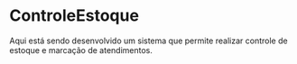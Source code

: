 # ControleEstoque
Aqui está sendo desenvolvido um sistema que permite realizar controle de estoque e marcação de atendimentos.

